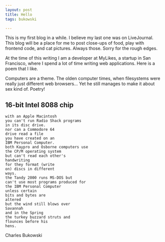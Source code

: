 ```yaml
---
layout: post
title: Hello
tags: bukowski

---
```


This is my first blog in a while. I believe my last one was on LiveJournal.
This blog will be a place for me to post close-ups of food, play with frontend
code, and cat pictures. Always those. Sorry for the rough edges.

At the time of this writing I am a developer at MyLikes, a startup in San
Francisco, where I spend a lot of time writing web applications. Here is a poem
that I like.

<!-- more start -->
Computers are a theme. The olden computer times,
when filesystems were really just different web browsers... Yet he still
manages to make it about sex kind of. Poetry!

16-bit Intel 8088 chip
----------------------

    with an Apple Macintosh
    you can't run Radio Shack programs
    in its disc drive.
    nor can a Commodore 64
    drive read a file
    you have created on an
    IBM Personal Computer.
    both Kaypro and Osborne computers use
    the CP/M operating system
    but can't read each other's
    handwriting
    for they format (write
    on) discs in different
    ways.
    the Tandy 2000 runs MS-DOS but
    can't use most programs produced for
    the IBM Personal Computer
    unless certain
    bits and bytes are
    altered
    but the wind still blows over
    Savannah
    and in the Spring
    the turkey buzzard struts and
    flounces before his
    hens.

Charles Bukowski

<!-- more end -->
